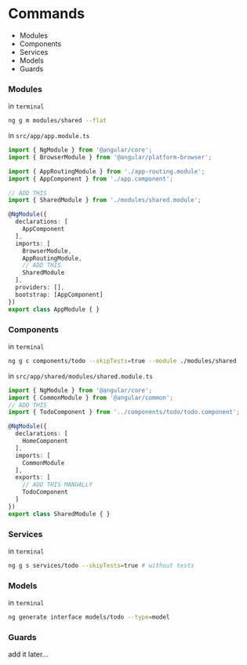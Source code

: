 # Commands
* Modules
* Components
* Services
* Models
* Guards

### Modules
in `terminal`
```sh
ng g m modules/shared --flat
```
in `src/app/app.module.ts`
```ts
import { NgModule } from '@angular/core';
import { BrowserModule } from '@angular/platform-browser';

import { AppRoutingModule } from './app-routing.module';
import { AppComponent } from './app.component';

// ADD THIS
import { SharedModule } from './modules/shared.module';

@NgModule({
  declarations: [
    AppComponent
  ],
  imports: [
    BrowserModule,
    AppRoutingModule,
    // ADD THIS
    SharedModule
  ],
  providers: [],
  bootstrap: [AppComponent]
})
export class AppModule { }
```
### Components
in `terminal`
```sh
ng g c components/todo --skipTests=true --module ./modules/shared
```
in `src/app/shared/modules/shared.module.ts`
```ts
import { NgModule } from '@angular/core';
import { CommonModule } from '@angular/common';
// ADD THIS
import { TodoComponent } from '../components/todo/todo.component';

@NgModule({
  declarations: [
    HomeComponent
  ],
  imports: [
    CommonModule
  ],
  exports: [
    // ADD THIS MANUALLY
    TodoComponent
  ]
})
export class SharedModule { }
```
### Services
in `terminal`
```sh
ng g s services/todo --skipTests=true # without tests
```
### Models
in `terminal`
```sh
ng generate interface models/todo --type=model
```
### Guards
add it later...
